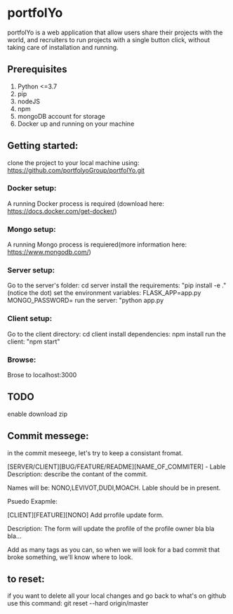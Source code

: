 # portfolYo
portfolYo is a web application that allow users share their projects with the world, and recruiters to run projects with a single button click, without taking care of installation and running.

## Prerequisites
1. Python <=3.7
2. pip
3. nodeJS
4. npm
5. mongoDB account for storage
6. Docker up and running on your machine

## Getting started:

clone the project to your local machine using: https://github.com/portfolyoGroup/portfolYo.git

### Docker setup:
A running Docker process is required (download here: https://docs.docker.com/get-docker/)

### Mongo setup:
A running Mongo process is requiered(more information here: https://www.mongodb.com/)

### Server setup:
Go to the server's folder:
cd server
install the requirements:
"pip install -e ." (notice the dot)
set the environment variables:
 FLASK_APP=app.py
 MONGO_PASSWORD=<your mongodb password>
 run the server:
 "python app.py
 
### Client setup:
Go to the client directory:
cd client
install dependencies:
npm install
run the client:
"npm start"

### Browse:
Brose to localhost:3000

 
## TODO
enable download zip
## Commit messege:
in the commit meseege, let's try to keep a consistant fromat.


[SERVER/CLIENT][BUG/FEATURE/README][NAME_OF_COMMITER] - Lable
Description: describe the contant of the commit.

Names will be: NONO,LEVIVOT,DUDI,MOACH.
Lable should be in present.

Psuedo Exapmle:


[CLIENT][FEATURE][NONO] Add prrofile update form.

Description: The form will update the profile of the profile owner bla bla bla...


Add as many tags as you can, 
so when we will look for a bad commit that broke something,
we'll know where to look.

## to reset:
if you want to delete all your local changes and go back to what's on github use this command:
 git reset --hard origin/master
